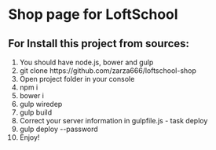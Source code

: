 <h1>Shop page for LoftSchool</h1>
<h2>For Install this project from sources:</h2>
<ol>
	<li> You should have node.js, bower and gulp</li>
	<li>git clone https://github.com/zarza666/loftschool-shop</li>
	<li>Open project folder in your console</li>
	<li>npm i</li>
	<li>bower i </li>
	<li>gulp wiredep </li>
	<li>gulp build </li>
	<li>Correct your server information in gulpfile.js - task deploy</li>
	<li>gulp deploy --password <YOUR FTP PASS></li>
	<li>Enjoy!</li>
<ol>
